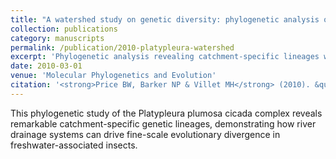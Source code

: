 ```yaml
---
title: "A watershed study on genetic diversity: phylogenetic analysis of the Platypleura plumosa complex"
collection: publications
category: manuscripts
permalink: /publication/2010-platypleura-watershed
excerpt: 'Phylogenetic analysis revealing catchment-specific lineages within the Platypleura plumosa cicada complex, demonstrating fine-scale biogeographic structure.'
date: 2010-03-01
venue: 'Molecular Phylogenetics and Evolution'
citation: '<strong>Price BW, Barker NP & Villet MH</strong> (2010). &quot;A watershed study on genetic diversity: phylogenetic analysis of the <i>Platypleura plumosa</i> (Hemiptera: Cicadidae) complex reveals catchment specific lineages.&quot; <i>Molecular Phylogenetics and Evolution</i> 54: 617-626.'
---
```


This phylogenetic study of the Platypleura plumosa cicada complex reveals remarkable catchment-specific genetic lineages, demonstrating how river drainage systems can drive fine-scale evolutionary divergence in freshwater-associated insects.
